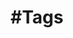 ---
layout: tags
title: "#Tags"
description: "Search for your favorite #tag."
permalink: /en/tags
---